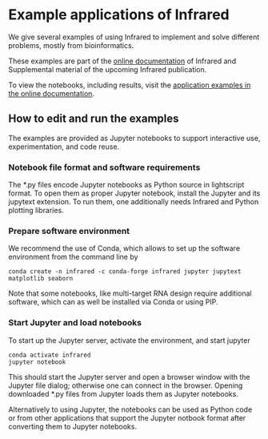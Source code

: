 # Example applications of Infrared

We give several examples of using Infrared to implement and solve different problems,
mostly from bioinformatics.

These examples are part of the [online documentation](https://www.lix.polytechnique.fr/~will/Software/Infrared) of Infrared and Supplemental material of the upcoming Infrared publication.

To view the notebooks, including results, visit the [application examples
in the online
documentation](https://www.lix.polytechnique.fr/~will/Software/Infrared/Doc/usergroup1.html).


## How to edit and run the examples 

The examples are provided as Jupyter notebooks to support interactive
use, experimentation, and code reuse.

### Notebook file format and software requirements

The *.py files encode Jupyter notebooks as Python source in 
lightscript format. To open them as proper Jupyter notebook, install the Jupyter
and its jupytext extension. To run them, one additionally needs Infrared
and Python plotting libraries.

### Prepare software environment

We recommend the use of Conda, which allows to set up the software
environment from the command line by

```
conda create -n infrared -c conda-forge infrared jupyter jupytext matplotlib seaborn
```

Note that some notebooks, like multi-target RNA design require additional
software, which can as well be installed via Conda or using PIP.


### Start Jupyter and load notebooks

To start up the Jupyter server, activate the environment, and start jupyter

```
conda activate infrared
jupyter notebook
```

This should start the Jupyter server and open a browser window with the Jupyter file dialog; otherwise one can connect in the browser. Opening downloaded *.py files from Jupyter loads them as Jupyter notebooks.

Alternatively to using Jupyter, the notebooks can be used as Python code or from other
applications that support the Jupyter notbook format after converting them to Jupyter notebooks.
